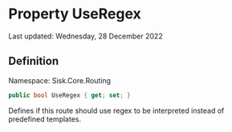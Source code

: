 # Property UseRegex
Last updated: Wednesday, 28 December 2022

## Definition
Namespace: Sisk.Core.Routing

```csharp
public bool UseRegex { get; set; }
```

Defines if this route should use regex to be interpreted instead of predefined templates.

